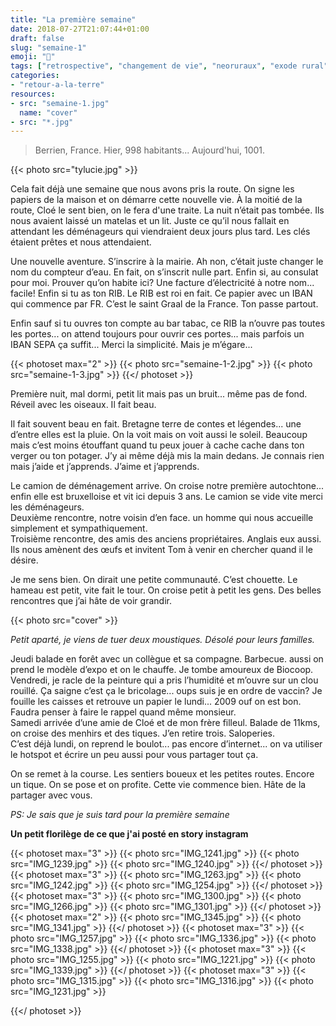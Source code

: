 ```yaml
---
title: "La première semaine"
date: 2018-07-27T21:07:44+01:00
draft: false
slug: "semaine-1"
emoji: "🏡"
tags: ["retrospective", "changement de vie", "neoruraux", "exode rural", "france", "finistere", "monts d'Arrée", "Bretagne", "campagne", "ocean", "slow life", "rural exodus", "life change"]
categories:
- "retour-a-la-terre"
resources:
- src: "semaine-1.jpg"
  name: "cover"
- src: "*.jpg"
--- 
```


> Berrien, France. Hier, 998 habitants...  Aujourd'hui, 1001.

{{< photo src="tylucie.jpg" >}}

Cela fait déjà une semaine que nous avons pris la route. On signe les papiers de la maison et on démarre cette nouvelle vie. À la moitié de la route, Cloé le sent bien, on le fera d'une traite. La nuit n’était pas tombée. Ils nous avaient laissé un matelas et un lit. Juste ce qu’il nous fallait en attendant les déménageurs qui viendraient deux jours plus tard. Les clés étaient prêtes et nous attendaient.

Une nouvelle aventure. S’inscrire à la mairie. Ah non, c’était juste changer le nom du compteur d’eau. En fait, on s’inscrit nulle part. Enfin si, au consulat pour moi. Prouver qu’on habite ici? Une facture d’électricité à notre nom... facile! Enfin si tu as ton RIB. Le RIB est roi en fait. Ce papier avec un IBAN qui commence par FR. C’est le saint Graal de la France. Ton passe partout.

Enfin sauf si tu ouvres ton compte au bar tabac, ce RIB la n’ouvre pas toutes les portes... on attend toujours pour ouvrir ces portes... mais parfois un IBAN SEPA ça suffit... Merci la simplicité. Mais je m’égare... 

{{< photoset max="2" >}}
  {{< photo src="semaine-1-2.jpg" >}}
  {{< photo src="semaine-1-3.jpg" >}}
{{</ photoset >}}

Première nuit, mal dormi, petit lit mais pas un bruit... même pas de fond. Réveil avec les oiseaux. Il fait beau. 

Il fait souvent beau en fait. Bretagne terre de contes et légendes... une d’entre elles est la pluie. On la voit mais on voit aussi le soleil. Beaucoup mais c’est moins étouffant quand tu peux jouer à cache cache dans ton verger ou ton potager. J’y ai même déjà mis la main dedans. Je connais rien mais j’aide et j’apprends. J’aime et j’apprends.

Le camion de déménagement arrive. On croise notre première autochtone... enfin elle est bruxelloise et vit ici depuis 3 ans. Le camion se vide vite merci les déménageurs.  
Deuxième rencontre, notre voisin d’en face. un homme qui nous accueille simplement et sympathiquement.  
Troisième rencontre, des amis des anciens propriétaires. Anglais eux aussi. Ils nous amènent des œufs et invitent Tom à venir en chercher quand il le désire. 

Je me sens bien. On dirait une petite communauté. C’est chouette. Le hameau est petit, vite fait le tour. On croise petit à petit les gens. Des belles rencontres que j’ai hâte de voir grandir. 

{{< photo src="cover" >}}

*Petit aparté, je viens de tuer deux moustiques. Désolé pour leurs familles.*

Jeudi balade en forêt avec un collègue et sa compagne. Barbecue. aussi on prend le modèle d’expo et on le chauffe. Je tombe amoureux de Biocoop.   
Vendredi, je racle de la peinture qui a pris l’humidité et m’ouvre sur un clou rouillé. Ça saigne c’est ça le bricolage... oups suis je en ordre de vaccin? Je fouille les caisses et retrouve un papier le lundi... 2009 ouf on est bon. Faudra penser à faire le rappel quand même monsieur.  
Samedi arrivée d’une amie de Cloé et de mon frère filleul. Balade de 11kms, on croise des menhirs et des tiques. J’en retire trois. Saloperies.   
C’est déjà lundi, on reprend le boulot... pas encore d’internet... on va utiliser le hotspot et écrire un peu aussi pour vous partager tout ça.

On se remet à la course. Les sentiers boueux et les petites routes. Encore un tique. On se pose et on profite. Cette vie commence bien. Hâte de la partager avec vous.

*PS: Je sais que je suis tard pour la première semaine* 

**Un petit florilège de ce que j'ai posté en story instagram**

{{< photoset max="3" >}}
  {{< photo src="IMG_1241.jpg" >}}
  {{< photo src="IMG_1239.jpg" >}}
  {{< photo src="IMG_1240.jpg" >}}
{{</ photoset >}}
{{< photoset max="3" >}}
  {{< photo src="IMG_1263.jpg" >}}
  {{< photo src="IMG_1242.jpg" >}}
  {{< photo src="IMG_1254.jpg" >}}
{{</ photoset >}}
{{< photoset max="3" >}}
  {{< photo src="IMG_1300.jpg" >}}
  {{< photo src="IMG_1266.jpg" >}}
  {{< photo src="IMG_1301.jpg" >}}
{{</ photoset >}}
{{< photoset max="2" >}}
  {{< photo src="IMG_1345.jpg" >}}
  {{< photo src="IMG_1341.jpg" >}}
{{</ photoset >}}
{{< photoset max="3" >}}
  {{< photo src="IMG_1257.jpg" >}}
  {{< photo src="IMG_1336.jpg" >}}
  {{< photo src="IMG_1338.jpg" >}}
{{</ photoset >}}
{{< photoset max="3" >}}
  {{< photo src="IMG_1255.jpg" >}}
  {{< photo src="IMG_1221.jpg" >}}
  {{< photo src="IMG_1339.jpg" >}}
{{</ photoset >}}
{{< photoset max="3" >}}
  {{< photo src="IMG_1315.jpg" >}}
  {{< photo src="IMG_1316.jpg" >}}
    {{< photo src="IMG_1231.jpg" >}}

{{</ photoset >}}

